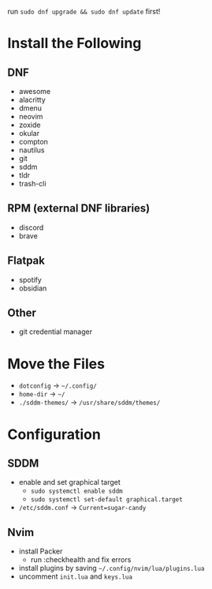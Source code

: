 run `sudo dnf upgrade && sudo dnf update` first!

# Install the Following

## DNF
- awesome
- alacritty
- dmenu
- neovim
- zoxide
- okular
- compton
- nautilus
- git
- sddm
- tldr
- trash-cli

## RPM (external DNF libraries)
- discord
- brave

## Flatpak
- spotify
- obsidian

## Other
- git credential manager

# Move the Files
- `dotconfig` -> `~/.config/`
- `home-dir` -> `~/`
- `./sddm-themes/` -> `/usr/share/sddm/themes/`

# Configuration

## SDDM 
- enable and set graphical target
	- `sudo systemctl enable sddm`
	- `sudo systemctl set-default graphical.target`
- `/etc/sddm.conf` -> `Current=sugar-candy`

## Nvim 
- install Packer
	- run :checkhealth and fix errors
- install plugins by saving `~/.config/nvim/lua/plugins.lua`
- uncomment `init.lua` and `keys.lua`

